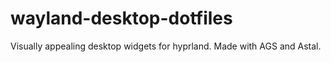 # wayland-desktop-dotfiles
Visually appealing desktop widgets for hyprland. Made with AGS and Astal.
